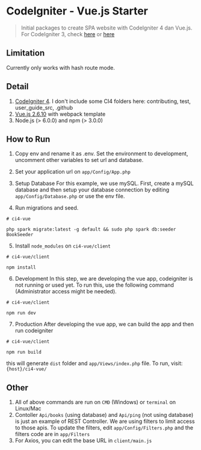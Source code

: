 # CodeIgniter - Vue.js Starter
> Initial packages to create SPA website with CodeIgniter 4 dan Vue.js. For CodeIgniter 3, check [here](https://github.com/flavea/ci-vue-starter) or [here](https://github.com/andriannus/ci-vue-starter)

## Limitation
Currently only works with hash route mode.

## Detail
1. [CodeIgniter 4](https://github.com/codeigniter4/CodeIgniter4). I don't include some CI4 folders here: contributing, test, user_guide_src, .github
2. [Vue.js 2.6.10](https://vuejs.org) with webpack template
3. Node.js (> 6.0.0) and npm (> 3.0.0)

## How to Run

1. Copy env and rename it as .env. Set the environment to development, uncomment other variables to set url and database.

2. Set your application url on `app/Config/App.php`

3. Setup Database
For this example, we use mySQL. First, create a mySQL database and then setup your database connection by editing `app/Config/Database.php` or use the env file.

4. Run migrations and seed.
```
# ci4-vue

php spark migrate:latest -g default && sudo php spark db:seeder BookSeeder
```

5. Install `node_modules` on `ci4-vue/client`
```
# ci4-vue/client

npm install
```

6. Development
In this step, we are developing the vue app, codeigniter is not running or used yet. To run this, use the following command (Administrator access might be needed).
```
# ci4-vue/client

npm run dev
```

7. Production
After developing the vue app, we can build the app and then run codeigniter

```
# ci4-vue/client

npm run build
```

this will generate `dist` folder and `app/Views/index.php` file. To run, visit: `{host}/ci4-vue/`

## Other
1. All of above commands are run on `CMD` (Windows) or `terminal` on Linux/Mac
2. Contoller `Api/books` (using database) and `Api/ping` (not using database) is just an example of REST Controller. We are using filters to limit access to those apis. To update the filters, edit `app/Config/Filters.php` and the filters code are in `app/Filters`
3. For Axios, you can edit the base URL in `client/main.js`
